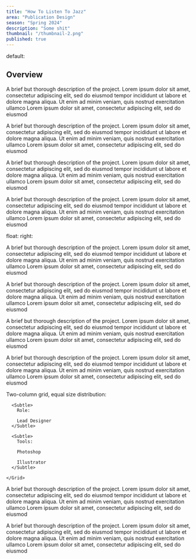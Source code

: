 ```yaml
---
title: "How To Listen To Jazz"
area: "Publication Design"
season: "Spring 2024"
description: "Some shit"
thumbnail: "/thumbnail-2.png"
published: true
---
```


<Media
  src="/Jazz5.jpeg"
  alt=""
/>

<Spacer size={16} />

<Media
  src="/thumbnail-2.png"
  alt=""
/>

<Spacer size={16} />

default:

## Overview

A brief but thorough description of the project. Lorem ipsum dolor sit amet, consectetur adipiscing elit, sed do eiusmod tempor incididunt ut labore et dolore magna aliqua. Ut enim ad minim veniam, quis nostrud exercitation ullamco Lorem ipsum dolor sit amet, consectetur adipiscing elit, sed do eiusmod

A brief but thorough description of the project. Lorem ipsum dolor sit amet, consectetur adipiscing elit, sed do eiusmod tempor incididunt ut labore et dolore magna aliqua. Ut enim ad minim veniam, quis nostrud exercitation ullamco Lorem ipsum dolor sit amet, consectetur adipiscing elit, sed do eiusmod

A brief but thorough description of the project. Lorem ipsum dolor sit amet, consectetur adipiscing elit, sed do eiusmod tempor incididunt ut labore et dolore magna aliqua. Ut enim ad minim veniam, quis nostrud exercitation ullamco Lorem ipsum dolor sit amet, consectetur adipiscing elit, sed do eiusmod

A brief but thorough description of the project. Lorem ipsum dolor sit amet, consectetur adipiscing elit, sed do eiusmod tempor incididunt ut labore et dolore magna aliqua. Ut enim ad minim veniam, quis nostrud exercitation ullamco Lorem ipsum dolor sit amet, consectetur adipiscing elit, sed do eiusmod

float: right:

<div style={{ float: 'right' }}>
  A brief but thorough description of the project. Lorem ipsum dolor sit amet, consectetur adipiscing elit, sed do eiusmod tempor incididunt ut labore et dolore magna aliqua. Ut enim ad minim veniam, quis nostrud exercitation ullamco Lorem ipsum dolor sit amet, consectetur adipiscing elit, sed do eiusmod

  A brief but thorough description of the project. Lorem ipsum dolor sit amet, consectetur adipiscing elit, sed do eiusmod tempor incididunt ut labore et dolore magna aliqua. Ut enim ad minim veniam, quis nostrud exercitation ullamco Lorem ipsum dolor sit amet, consectetur adipiscing elit, sed do eiusmod

  A brief but thorough description of the project. Lorem ipsum dolor sit amet, consectetur adipiscing elit, sed do eiusmod tempor incididunt ut labore et dolore magna aliqua. Ut enim ad minim veniam, quis nostrud exercitation ullamco Lorem ipsum dolor sit amet, consectetur adipiscing elit, sed do eiusmod

  A brief but thorough description of the project. Lorem ipsum dolor sit amet, consectetur adipiscing elit, sed do eiusmod tempor incididunt ut labore et dolore magna aliqua. Ut enim ad minim veniam, quis nostrud exercitation ullamco Lorem ipsum dolor sit amet, consectetur adipiscing elit, sed do eiusmod
</div>

<Spacer size={16} />

<Media
  src="/thumbnail-2.png"
  alt=""
/>
<Spacer size={16} />

<Grid columns={2}>
  <Media
    src="/thumbnail-2.png"
    alt=""
  />
  <Media
    src="/thumbnail-2.png"
    alt=""
  />
</Grid>

<Spacer size={16} />

<Media
  src="/thumbnail-2.png"
  alt=""
/>

<Spacer size={16} />

<Grid columns={2}>
  <Media
    src="/thumbnail-2.png"
    alt=""
  />
  <Media
    src="/thumbnail-2.png"
    alt=""
  />
</Grid>

<Spacer size={16} />

Two-column grid, equal size distribution:

<Grid columns={2}>
  <div>
    <Grid columns={3}>

      <Subtle>
        Role:

        Lead Designer
      </Subtle>

      <Subtle>
        Tools:

        Photoshop

        Illustrator
      </Subtle>

    </Grid>
  </div>
  <div>
    <p>A brief but thorough description of the project. Lorem ipsum dolor sit amet, consectetur adipiscing elit, sed do eiusmod tempor incididunt ut labore et dolore magna aliqua. Ut enim ad minim veniam, quis nostrud exercitation ullamco Lorem ipsum dolor sit amet, consectetur adipiscing elit, sed do eiusmod</p>
    <p>A brief but thorough description of the project. Lorem ipsum dolor sit amet, consectetur adipiscing elit, sed do eiusmod tempor incididunt ut labore et dolore magna aliqua. Ut enim ad minim veniam, quis nostrud exercitation ullamco Lorem ipsum dolor sit amet, consectetur adipiscing elit, sed do eiusmod</p>
  </div>
</Grid>

<Spacer size={16} />

<Media
  src="/thumbnail-2.png"
  alt=""
/>

<BelowTheFold
  title="The Nuyu Project"
  area="Brand Identity"
  season="Spring 2023"
  description="A reinvisioned brand identity for USF's Dream Big along with some other copy"
  link="/projects/nuyu"
/>
